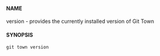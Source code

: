 #### NAME

version - provides the currently installed version of Git Town

#### SYNOPSIS

```
git town version
```

